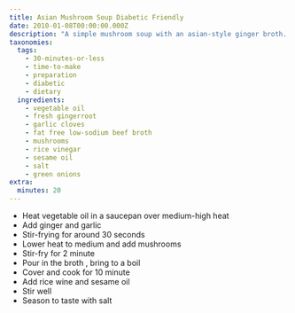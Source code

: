 ```yaml
---
title: Asian Mushroom Soup Diabetic Friendly
date: 2010-01-08T00:00:00.000Z
description: "A simple mushroom soup with an asian-style ginger broth.  serving size is for 4 but dh and i say more like 2 servings. fresh mushrooms are a low glycemic food as they contain very little carbohydrate. that means that they do not raise blood-sugar levels as significantly as carbohydrate-rich foods, such as bread. \r\nfoods with a low gi may help to control blood sugar levels, control appetite and lower the likelihood of getting type 2 diabetes.\r\n\r\nweight watching\r\n\r\nfresh mushrooms are a perfect choice for weight management, since they have high water content, are low in fat and contain some fibre: three factors that will help you feel full with fewer calories. that means less room for calorie-laden foods."
taxonomies:
  tags:
    - 30-minutes-or-less
    - time-to-make
    - preparation
    - diabetic
    - dietary
  ingredients:
    - vegetable oil
    - fresh gingerroot
    - garlic cloves
    - fat free low-sodium beef broth
    - mushrooms
    - rice vinegar
    - sesame oil
    - salt
    - green onions
extra:
  minutes: 20
---
```

 - Heat vegetable oil in a saucepan over medium-high heat
 - Add ginger and garlic
 - Stir-frying for around 30 seconds
 - Lower heat to medium and add mushrooms
 - Stir-fry for 2 minute
 - Pour in the broth , bring to a boil
 - Cover and cook for 10 minute
 - Add rice wine and sesame oil
 - Stir well
 - Season to taste with salt
